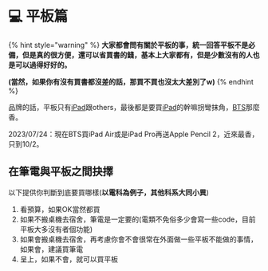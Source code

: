 # 💻 平板篇

{% hint style="warning" %}
**大家都會問有關於平板的事，統一回答平板不是必備，但是真的很方便，還可以省買書的錢，基本上大家都有，但是少數沒有的人也是可以過得好好的。**

**(當然，如果你有沒有買書都沒差的話，那買不買也沒太大差別了w)**
{% endhint %}

品牌的話，平板只有[iPad](https://www.apple.com/tw/shop/buy-ipad/ipad-pro)跟others，最後都是要買[iPad](https://www.apple.com/tw/shop/buy-ipad/ipad-pro)的幹嘛拐彎抹角，[BTS](https://www.apple.com/tw-edu/store)那麼香。

2023/07/24：現在BTS買iPad Air或是iPad Pro再送Apple Pencil 2，近來最香，只到10/2。

## 在筆電與平板之間抉擇

以下提供你判斷到底要買哪樣(**以電科為例子，其他科系大同小異**)

1. 看預算，如果OK當然都買
2. 如果不搬桌機去宿舍，筆電是一定要的(電類不免俗多少會寫一些code，目前平板大多沒有者個功能)
3. 如果會搬桌機去宿舍，再考慮你會不會很常在外面做一些平板不能做的事情，如果會，建議買筆電
4. 呈上，如果不會，就可以買平板
